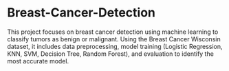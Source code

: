 # Breast-Cancer-Detection
This project focuses on breast cancer detection using machine learning to classify tumors as benign or malignant. Using the Breast Cancer Wisconsin dataset, it includes data preprocessing, model training (Logistic Regression, KNN, SVM, Decision Tree, Random Forest), and evaluation to identify the most accurate model.
